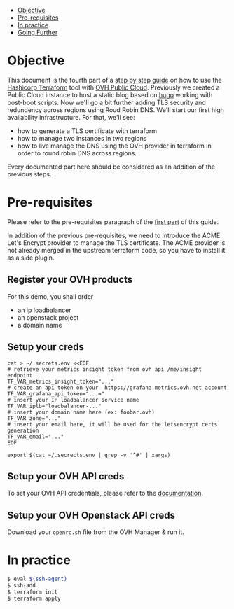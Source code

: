 - [Objective](#sec-1)
- [Pre-requisites](#sec-2)
- [In practice](#sec-4)
- [Going Further](#sec-5)


# Objective<a id="sec-1" name="sec-1"></a>

This document is the fourth part of a [step by step guide](../0-simple-terraform/README.md) on how to use 
the [Hashicorp Terraform](https://terraform.io) tool with [OVH Public Cloud](https://www.ovh.com/world/public-cloud/instances/). 
Previously we created a Public Cloud instance to host a static blog based on [hugo](https://gohugo.io/getting-started/quick-start/) working with post-boot scripts.
Now we'll go a bit further adding TLS security and redundency across regions using Roud Robin DNS. We'll start our first high availability infrastructure. For that, we'll see:
- how to generate a TLS certificate with terraform
- how to manage two instances in two regions
- how to live manage the DNS using the OVH provider in terraform in order to round robin DNS across regions.

Every documented part here should be considered as an addition of the previous steps.

# Pre-requisites<a id="sec-2" name="sec-2"></a>

Please refer to the pre-requisites paragraph of the [first part](../0-simple-terraform/README.md) of this guide.

In addition of the previous pre-requisites, we need to introduce the ACME Let's Encrypt provider to manage the TLS certificate. The ACME provider is not already merged in the upstream terraform code, so you have to install it as a side plugin.

## Register your OVH products

For this demo, you shall order

- an ip loadbalancer
- an openstack project
- a domain name

## Setup your creds 

```
cat > ~/.secrets.env <<EOF
# retrieve your metrics insight token from ovh api /me/insight endpoint
TF_VAR_metrics_insight_token="..."
# create an api token on your  https://grafana.metrics.ovh.net account
TF_VAR_grafana_api_token="...="
# insert your IP loadbalancer service name 
TF_VAR_iplb="loadbalancer-..."
# insert your domain name here (ex: foobar.ovh)
TF_VAR_zone="..."
# insert your email here, it will be used for the letsencrypt certs generation
TF_VAR_email="..."
EOF

export $(cat ~/.secrects.env | grep -v '^#' | xargs)
```

## Setup your OVH API creds

To set your OVH API credentials, please refer to the [documentation](https://www.terraform.io/docs/providers/ovh/index.html#configuration-reference).

## Setup your OVH Openstack API creds

Download your `openrc.sh` file from the OVH Manager & run it. 

# In practice<a id="sec-4" name="sec-4"></a>


```bash
$ eval $(ssh-agent)
$ ssh-add
$ terraform init
$ terraform apply 
```
